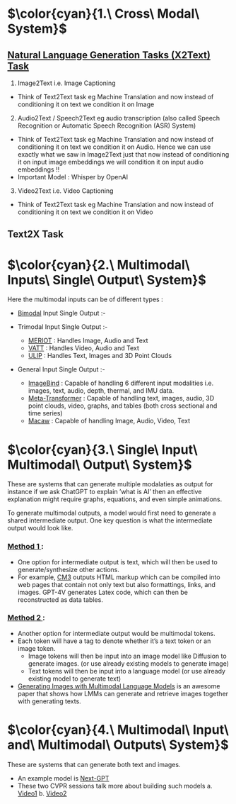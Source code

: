 # $\color{cyan}{1.\ Cross\ Modal\ System\}$

## [Natural Language Generation Tasks (X2Text) Task](https://github.com/khetansarvesh/multimodal_ai/tree/main/cross_modal)
1. Image2Text i.e. Image Captioning
- Think of Text2Text task eg Machine Translation and now instead of conditioning it on text we condition it on Image

2. Audio2Text / Speech2Text eg audio transcription (also called Speech Recognition or Automatic Speech Recognition (ASR) System)
- Think of Text2Text task eg Machine Translation and now instead of conditioning it on text we condition it on Audio. Hence we can use exactly what we saw in Image2Text just that now instead of conditioning it on input image embeddings we will condition it on input audio embeddings !!
- Important Model : Whisper by OpenAI

3. Video2Text i.e. Video Captioning
- Think of Text2Text task eg Machine Translation and now instead of conditioning it on text we condition it on Video

## Text2X Task











# $\color{cyan}{2.\ Multimodal\ Inputs\ Single\ Output\ System\}$
Here the multimodal inputs can be of different types : 
- [Bimodal](https://github.com/khetansarvesh/multimodal_ai/blob/main/multimodal_input_single_output/bimodal_input_single_output.md) Input Single Output :-
  
- Trimodal Input Single Output :-
  - [MERIOT](https://arxiv.org/pdf/2201.02639) : Handles Image, Audio and Text
  - [VATT](https://arxiv.org/pdf/2104.11178) : Handles Video, Audio and Text
  - [ULIP](https://arxiv.org/abs/2212.05171) : Handles Text, Images and 3D Point Clouds
    
- General Input Single Output :-
  - [ImageBind](https://arxiv.org/pdf/2305.05665) : Capable of handling 6 different input modalities i.e. images, text, audio, depth, thermal, and IMU data.
  - [Meta-Transformer](https://kxgong.github.io/meta_transformer/) : Capable of handling text, images, audio, 3D point clouds, video, graphs, and tables (both cross sectional and time series)
  - [Macaw](https://arxiv.org/abs/2306.09093) : Capable of handling Image, Audio, Video, Text











# $\color{cyan}{3.\ Single\ Input\ Multimodal\ Output\ System\}$
These are systems that can generate multiple modalaties as output for instance if we ask ChatGPT to explain ’what is AI’ then an effective explanation might require graphs, equations, and even simple animations.

To generate multimodal outputs, a model would first need to generate a shared intermediate output. One key question is what the intermediate output would look like.

### <ins> Method 1 </ins> : 
- One option for intermediate output is text, which will then be used to generate/synthesize other actions.
- For example, [CM3](https://arxiv.org/abs/2201.07520) outputs HTML markup which can be compiled into web pages that contain not only text but also formattings, links, and images. GPT-4V generates Latex code, which can then be reconstructed as data tables.

### <ins> Method 2 </ins> : 
- Another option for intermediate output would be multimodal tokens.
- Each token will have a tag to denote whether it’s a text token or an image token. 
  - Image tokens will then be input into an image model like Diffusion to generate images. (or use already existing models to generate image)
  - Text tokens will then be input into a language model (or use already existing model to generate text)
- [Generating Images with Multimodal Language Models](https://arxiv.org/abs/2305.17216) is an awesome paper that shows how LMMs can generate and retrieve images together with generating texts.










# $\color{cyan}{4.\ Multimodal\ Input\ and\ Multimodal\ Outputs\ System\}$
These are systems that can generate both text and images.
- An example model is [Next-GPT](https://next-gpt.github.io/)
- These two CVPR sessions talk more about building such models
  a. [Video1](https://www.youtube.com/watch?v=pHBT3zXxQX8)
  b. [Video2](https://www.youtube.com/watch?v=mkI7EPD1vp8)

